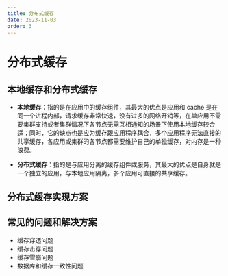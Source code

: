 ```yaml
---
title: 分布式缓存
date: 2023-11-03
order: 3
---
```


# 分布式缓存

## 本地缓存和分布式缓存

- **本地缓存**：指的是在应用中的缓存组件，其最大的优点是应用和 cache 是在同一个进程内部，请求缓存非常快速，没有过多的网络开销等，在单应用不需要集群支持或者集群情况下各节点无需互相通知的场景下使用本地缓存较合适；同时，它的缺点也是应为缓存跟应用程序耦合，多个应用程序无法直接的共享缓存，各应用或集群的各节点都需要维护自己的单独缓存，对内存是一种浪费。

- **分布式缓存**：指的是与应用分离的缓存组件或服务，其最大的优点是自身就是一个独立的应用，与本地应用隔离，多个应用可直接的共享缓存。

## 分布式缓存实现方案

###


## 常见的问题和解决方案

- 缓存穿透问题
- 缓存击穿问题
- 缓存雪崩问题
- 数据库和缓存一致性问题